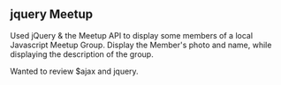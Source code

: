 ## jquery Meetup 

Used jQuery & the Meetup API to display some members of a local Javascript Meetup Group. 
Display the Member's photo and name, while displaying the description of the group. 

Wanted to review $ajax and jquery. 